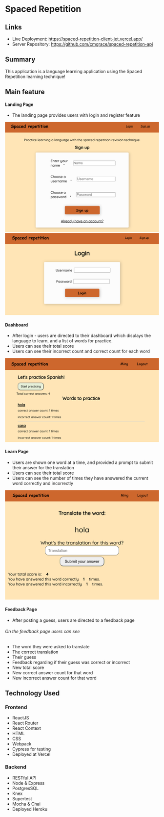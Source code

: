 # Spaced Repetition

## Links

- Live Deployment: https://spaced-repetition-client-jet.vercel.app/
- Server Repository: https://github.com/cmgrace/spaced-repetition-api

## Summary

This application is a language learning application using the Spaced Repetition learning technique!

## Main feature

#### Landing Page

- The landing page provides users with login and register feature

<img src="images/signup.png" alt="registration page" width="600px">
<img src="images/login.png" alt="login page" width="600px">

#### Dashboard

- After login - users are directed to their dashboard which displays the language to learn, and a list of words for practice.
- Users can see their total score
- Users can see their incorrect count and correct count for each word

<img src="images/dashboard.png" alt="Dashboard" width="600px" />

#### Learn Page

- Users are shown one word at a time, and provided a prompt to submit their answer for the translation
- Users can see their total score
- Users can see the number of times they have answered the current word correctly and incorrectly

<img src="images/learn.png" alt="Learning Route" width="600px" />

#### Feedback Page

- After posting a guess, users are directed to a feedback page

###### On the feedback page users can see

- The word they were asked to translate
- The correct translation
- Their guess
- Feedback regarding if their guess was correct or incorrect
- New total score
- New correct answer count for that word
- New incorrect answer count for that word

## Technology Used

### Frontend

- ReactJS
- React Router
- React Context
- HTML
- CSS
- Webpack
- Cypress for testing
- Deployed at Vercel

### Backend

- RESTful API
- Node & Express
- PostgresSQL
- Knex
- Supertest
- Mocha & Chai
- Deployed Heroku
